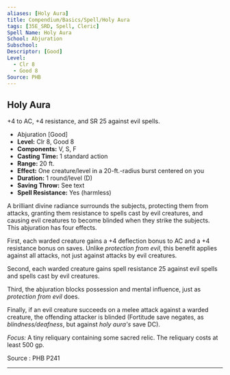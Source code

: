 ```yaml
---
aliases: [Holy Aura]
title: Compendium/Basics/Spell/Holy Aura
tags: [35E_SRD, Spell, Cleric]
Spell Name: Holy Aura
School: Abjuration
Subschool: 
Descriptor: [Good]
Level:
  - Clr 8
  - Good 8
Source: PHB
---
```



## Holy Aura

+4 to AC, +4 resistance, and SR 25 against evil spells.

*   Abjuration [Good]
*   **Level:** Clr 8, Good 8
*   **Components:** V, S, F
*   **Casting Time:** 1 standard action
*   **Range:** 20 ft.
*   **Effect:** One creature/level in a 20-ft.-radius burst centered on you
*   **Duration:** 1 round/level (D)
*   **Saving Throw:** See text
*   **Spell Resistance:** Yes (harmless)

<p>A brilliant divine radiance surrounds the subjects, protecting them from attacks, granting them resistance to spells cast by evil creatures, and causing evil creatures to become blinded when they strike the subjects. This abjuration has four effects.</p><p>First, each warded creature gains a +4 deflection bonus to AC and a +4 resistance bonus on saves. Unlike <i>protection from evil</i>, this benefit applies against all attacks, not just against attacks by evil creatures.</p><p>Second, each warded creature gains spell resistance 25 against evil spells and spells cast by evil creatures.</p><p>Third, the abjuration blocks possession and mental influence, just as <i>protection from evil</i> does.</p><p>Finally, if an evil creature succeeds on a melee attack against a warded creature, the offending attacker is blinded (Fortitude save negates, as <i>blindness/deafness</i>, but against <i>holy aura's</i> save DC).</p><p><i>Focus:</i> A tiny reliquary containing some sacred relic. The reliquary costs at least 500 gp.</p>

Source : PHB P241

---
